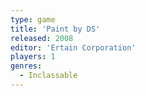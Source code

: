 ```yaml
---
type: game
title: 'Paint by DS'
released: 2008
editor: 'Ertain Corporation'
players: 1
genres:
  - Inclassable
---
```

